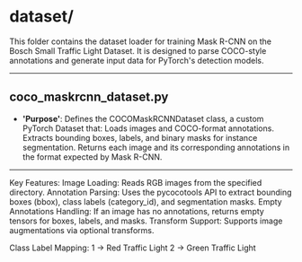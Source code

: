 # dataset/

This folder contains the dataset loader for training Mask R-CNN on the Bosch Small Traffic Light Dataset. It is designed to parse COCO-style annotations and generate input data for PyTorch's detection models.

---

## coco_maskrcnn_dataset.py
- **'Purpose'**: Defines the COCOMaskRCNNDataset class, a custom PyTorch Dataset that:
Loads images and COCO-format annotations.
Extracts bounding boxes, labels, and binary masks for instance segmentation.
Returns each image and its corresponding annotations in the format expected by Mask R-CNN.

---

Key Features:
Image Loading: Reads RGB images from the specified directory.
Annotation Parsing: Uses the pycocotools API to extract bounding boxes (bbox), class labels (category_id), and segmentation masks.
Empty Annotations Handling: If an image has no annotations, returns empty tensors for boxes, labels, and masks.
Transform Support: Supports image augmentations via optional transforms.

Class Label Mapping:
1 → Red Traffic Light
2 → Green Traffic Light



